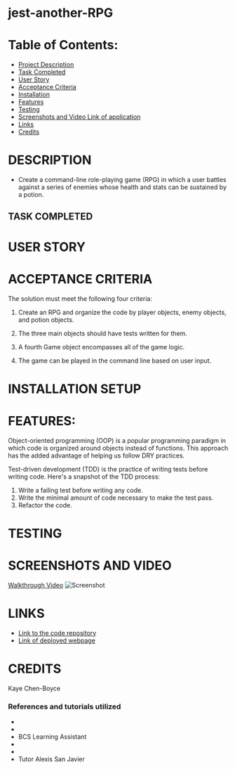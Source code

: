 # jest-another-RPG

# Table of Contents:
* [Project Description](#description)
* [Task Completed](#task-completed)
* [User Story](#user-story)
* [Acceptance Criteria](#acceptance-criteria)
* [Installation](#installation-setup)
* [Features](#features)
* [Testing](#testing)
* [Screenshots and Video Link of application](#screenshots-and-video)
* [Links](#links)
* [Credits](#credits)

# DESCRIPTION
* Create a command-line role-playing game (RPG) in which a user battles against a series of enemies whose health and stats can be sustained by a potion.

## TASK COMPLETED

# USER STORY


# ACCEPTANCE CRITERIA
The solution must meet the following four criteria:

1. Create an RPG and organize the code by player objects, enemy objects, and potion objects.

2. The three main objects should have tests written for them.

3. A fourth Game object encompasses all of the game logic.

4. The game can be played in the command line based on user input.

# INSTALLATION SETUP

# FEATURES:
Object-oriented programming (OOP) is a popular programming paradigm in which code is organized around objects instead of functions. This approach has the added advantage of helping us follow DRY practices.

Test-driven development (TDD) is the practice of writing tests before writing code. Here's a snapshot of the TDD process:
1. Write a failing test before writing any code.
2. Write the minimal amount of code necessary to make the test pass.
3. Refactor the code.

# TESTING


# SCREENSHOTS AND VIDEO
[Walkthrough Video]()
![Screenshot](100-game-functionality.gif)
# LINKS
* [Link to the code repository](https://github.com/kitchen-boy/jest-another-RPG)
* [Link of deployed webpage]()

# CREDITS
Kaye Chen-Boyce

### References and tutorials utilized
* []()
* []()
* BCS Learning Assistant
* []()
* [](https:/)
* Tutor Alexis San Javier

